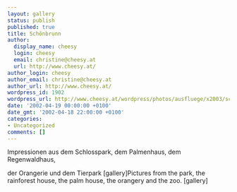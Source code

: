 ```yaml
---
layout: gallery
status: publish
published: true
title: Schönbrunn
author:
  display_name: cheesy
  login: cheesy
  email: christine@cheesy.at
  url: http://www.cheesy.at/
author_login: cheesy
author_email: christine@cheesy.at
author_url: http://www.cheesy.at/
wordpress_id: 1902
wordpress_url: http://www.cheesy.at/wordpress/photos/ausfluege/x2003/schoenbrunn/
date: '2002-04-19 00:00:00 +0100'
date_gmt: '2002-04-18 22:00:00 +0100'
categories:
- Uncategorized
comments: []
---
```

<!--:de-->Impressionen aus dem Schlosspark, dem Palmenhaus, dem Regenwaldhaus,
der Orangerie und dem Tierpark
[gallery]<!--:--><!--:en-->Pictures from the park, the rainforest house, the palm house, the orangery and the zoo.
[gallery]<!--:-->
